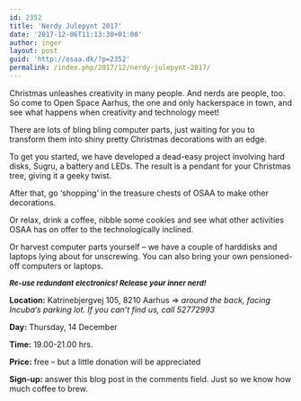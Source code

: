 ```yaml
---
id: 2352
title: 'Nerdy Julepynt 2017'
date: '2017-12-06T11:13:30+01:00'
author: inger
layout: post
guid: 'http://osaa.dk/?p=2352'
permalink: /index.php/2017/12/nerdy-julepynt-2017/
---
```


Christmas unleashes creativity in many people. And nerds are people, too. So come to Open Space Aarhus, the one and only hackerspace in town, and see what happens when creativity and technology meet!

There are lots of bling bling computer parts, just waiting for you to transform them into shiny pretty Christmas decorations with an edge.

To get you started, we have developed a dead-easy project involving hard disks, Sugru, a battery and LEDs. The result is a pendant for your Christmas tree, giving it a geeky twist.

After that, go ‘shopping’ in the treasure chests of OSAA to make other decorations.

Or relax, drink a coffee, nibble some cookies and see what other activities OSAA has on offer to the technologically inclined.

Or harvest computer parts yourself – we have a couple of harddisks and laptops lying about for unscrewing. You can also bring your own pensioned-off computers or laptops.

<span style="font-size: small;">***Re-use redundant electronics! Release your inner nerd!***</span>

**Location:** Katrinebjergvej 105, 8210 Aarhus =&gt; *around the back, facing Incuba‘s parking lot. If you can’t find us, call 52772993*

**Day:** Thursday, 14 December

**Time:** 19.00-21.00 hrs.

**Price:** free – but a little donation will be appreciated

**Sign-up:** answer this blog post in the comments field. Just so we know how much coffee to brew.